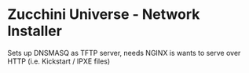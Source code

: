 # Zucchini Universe - Network Installer

Sets up DNSMASQ as TFTP server, needs NGINX is wants to serve over HTTP (i.e. Kickstart / IPXE files)
